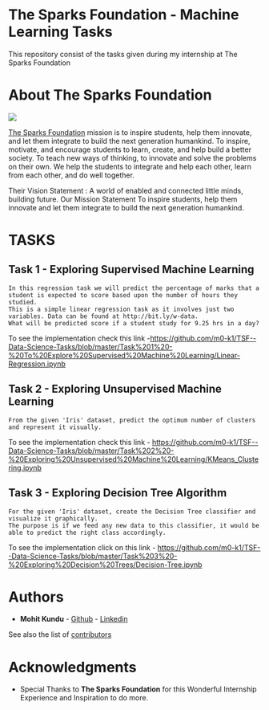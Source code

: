 # The Sparks Foundation - Machine Learning Tasks

This repository consist of the tasks given during my internship at The Sparks Foundation

# About The Sparks Foundation

<img src="https://github.com/m0-k1/TSF--Data-Science-Tasks/blob/master/tsf.png">

[The Sparks Foundation](https://thesparksfoundationsingapore.org/) mission is to inspire students, help them innovate, and let them integrate to build the next generation humankind. To inspire, motivate, and encourage students to learn, create, and help build a better society. To teach new ways of thinking, to innovate and solve the problems on their own. We help the students to integrate and help each other, learn from each other, and do well together.

Their Vision Statement : A world of enabled and connected little minds, building future. Our Mission Statement To inspire students, help them innovate and let them integrate to build the next generation humankind.

# TASKS

## Task 1 - Exploring Supervised Machine Learning

    In this regression task we will predict the percentage of marks that a student is expected to score based upon the number of hours they studied.
    This is a simple linear regression task as it involves just two variables. Data can be found at http://bit.ly/w-data.
    What will be predicted score if a student study for 9.25 hrs in a day? 

To see the implementation check this link -https://github.com/m0-k1/TSF--Data-Science-Tasks/blob/master/Task%201%20-%20To%20Explore%20Supervised%20Machine%20Learning/Linear-Regression.ipynb

## Task 2 - Exploring Unsupervised Machine Learning

    From the given 'Iris' dataset, predict the optimum number of clusters and represent it visually.

To see the implementation check this link - https://github.com/m0-k1/TSF--Data-Science-Tasks/blob/master/Task%202%20-%20Exploring%20Unsupervised%20Machine%20Learning/KMeans_Clustering.ipynb

## Task 3 - Exploring Decision Tree Algorithm

    For the given 'Iris' dataset, create the Decision Tree classifier and visualize it graphically. 
    The purpose is if we feed any new data to this classifier, it would be able to predict the right class accordingly.

To see the implementation click on this link - https://github.com/m0-k1/TSF--Data-Science-Tasks/blob/master/Task%203%20-%20Exploring%20Decision%20Trees/Decision-Tree.ipynb

# Authors

* **Mohit Kundu**  - [Github](https://github.com/m0-k1)
                     - [Linkedin](https://www.linkedin.com/in/mohit-kundu)
                     

See also the list of [contributors](https://github.com/AadityaSapateTSF) 


# Acknowledgments

* Special Thanks to **The Sparks Foundation** for this Wonderful Internship Experience and Inspiration to do more. 
